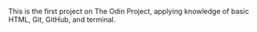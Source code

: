 This is the first project on The Odin Project, applying knowledge of basic HTML, Git, GitHub, and terminal.
